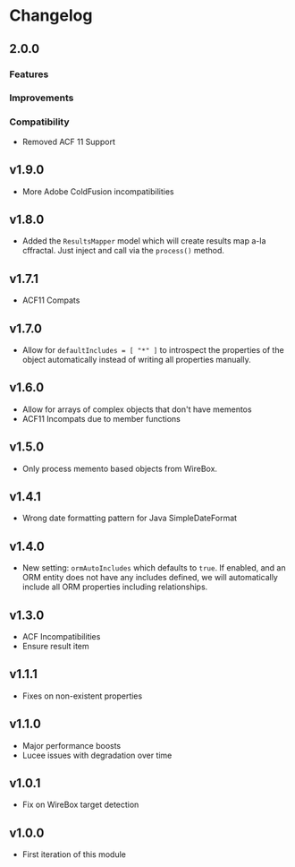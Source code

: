 # Changelog

## 2.0.0

### Features

### Improvements

### Compatibility

* Removed ACF 11 Support

## v1.9.0

* More Adobe ColdFusion incompatibilities

## v1.8.0

* Added the `ResultsMapper` model which will create results map a-la cffractal.  Just inject and call via the `process()` method.

## v1.7.1

* ACF11 Compats

## v1.7.0

* Allow for `defaultIncludes = [ "*" ]` to introspect the properties of the object automatically instead of writing all properties manually.

## v1.6.0

* Allow for arrays of complex objects that don't have mementos
* ACF11 Incompats due to member functions

## v1.5.0

* Only process memento based objects from WireBox.

## v1.4.1

* Wrong date formatting pattern for Java SimpleDateFormat

## v1.4.0

* New setting: `ormAutoIncludes` which defaults to `true`.  If enabled, and an ORM entity does not have any includes defined, we will automatically include all ORM properties including relationships.

## v1.3.0

* ACF Incompatibilities
* Ensure result item

## v1.1.1

* Fixes on non-existent properties

## v1.1.0

* Major performance boosts
* Lucee issues with degradation over time

## v1.0.1

* Fix on WireBox target detection

## v1.0.0

* First iteration of this module